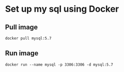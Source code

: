 # Set up my sql using Docker

## Pull image
```
docker pull mysql:5.7
```
## Run image
```
docker run --name mysql -p 3306:3306 -d mysql:5.7
```